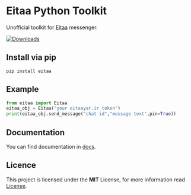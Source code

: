 # Eitaa Python Toolkit
Unofficial toolkit for [Eitaa](https://eitaa.com/) messenger.

[![Downloads](https://pepy.tech/badge/eitaa)](https://pepy.tech/project/eitaa)

## Install via pip
```
pip install eitaa
```

## Example
```py
from eitaa import Eitaa
eitaa_obj = Eitaa("your eitaayar.ir token")
print(eitaa_obj.send_message("chat id","message text",pin=True))
```

## Documentation
You can find documentation in [docs](docs/README.md).

## Licence
This project is licensed under the **MIT** License, for more information read [License](LICENSE).
